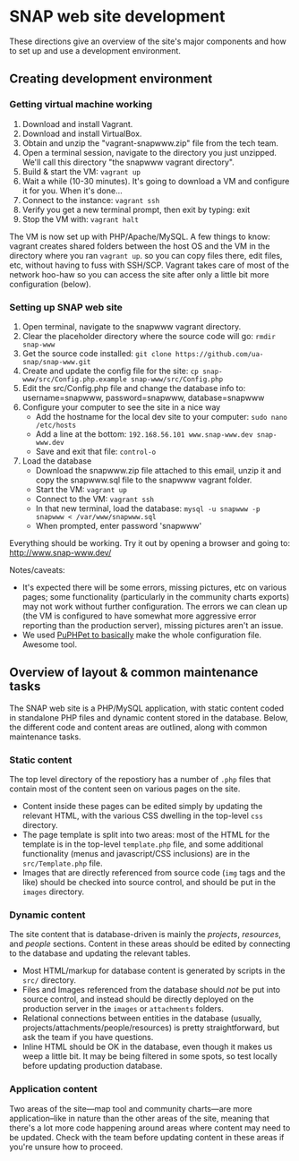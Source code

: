 # SNAP web site development

These directions give an overview of the site's major components and how to set up and use a development environment.

## Creating development environment

### Getting virtual machine working

 1. Download and install Vagrant.
 1. Download and install VirtualBox.
 1. Obtain and unzip the "vagrant-snapwww.zip" file from the tech team.
 1. Open a terminal session, navigate to the directory you just unzipped.  We'll call this directory "the snapwww vagrant directory".
 1. Build & start the VM: ```vagrant up```
 1. Wait a while (10-30 minutes).  It's going to download a VM and configure it for you.  When it's done...
 1. Connect to the instance: ```vagrant ssh```
 1. Verify you get a new terminal prompt, then exit by typing: exit
 1. Stop the VM with: ```vagrant halt```

The VM is now set up with PHP/Apache/MySQL.  A few things to know:
vagrant creates shared folders between the host OS and the VM in the directory where you ran ```vagrant up```.  so you can copy files there, edit files, etc, without having to fuss with SSH/SCP.  Vagrant takes care of most of the network hoo-haw so you can access the site after only a little bit more configuration (below).

### Setting up SNAP web site

 1. Open terminal, navigate to the snapwww vagrant directory.
 1. Clear the placeholder directory where the source code will go: ```rmdir snap-www```
 1. Get the source code installed:  ```git clone https://github.com/ua-snap/snap-www.git```
 1. Create and update the config file for the site: ```cp snap-www/src/Config.php.example snap-www/src/Config.php```
 1. Edit the src/Config.php file and change the database info to: username=snapwww, password=snapwww, database=snapwww
 1. Configure your computer to see the site in a nice way
    * Add the hostname for the local dev site to your computer: ```sudo nano /etc/hosts```
    * Add a line at the bottom: ```192.168.56.101 www.snap-www.dev snap-www.dev```
    * Save and exit that file: ```control-o```
 1. Load the database
    * Download the snapwww.zip file attached to this email, unzip it and copy the snapwww.sql file to the snapwww vagrant folder.
    * Start the VM: ```vagrant up```
    * Connect to the VM: ```vagrant ssh```
    * In that new terminal, load the database: ```mysql -u snapwww -p snapwww < /var/www/snapwww.sql```
    * When prompted, enter password 'snapwww'

Everything should be working.  Try it out by opening a browser and going to: http://www.snap-www.dev/

Notes/caveats:

 * It's expected there will be some errors, missing pictures, etc on various pages; some functionality (particularly in the community charts exports) may not work without further configuration.  The errors we can clean up (the VM is configured to have somewhat more aggressive error reporting than the production server), missing pictures aren't an issue.
 * We used [PuPHPet to basically](https://puphpet.com/) make the whole configuration file.  Awesome tool.

## Overview of layout & common maintenance tasks

The SNAP web site is a PHP/MySQL application, with static content coded in standalone PHP files and dynamic content stored in the database.  Below, the different code and content areas are outlined, along with common maintenance tasks.

### Static content

The top level directory of the repostiory has a number of ```.php``` files that contain most of the content seen on various pages on the site.

 * Content inside these pages can be edited simply by updating the relevant HTML, with the various CSS dwelling in the top-level ```css``` directory.
 * The page template is split into two areas: most of the HTML for the template is in the top-level ```template.php``` file, and some additional functionality (menus and javascript/CSS inclusions) are in the ```src/Template.php``` file.
 * Images that are directly referenced from source code (```img``` tags and the like) should be checked into source control, and should be put in the ```images``` directory.

### Dynamic content

The site content that is database-driven is mainly the *projects*, *resources*, and *people* sections.  Content in these areas should be edited by connecting to the database and updating the relevant tables.

 * Most HTML/markup for database content is generated by scripts in the ```src/``` directory.
 * Files and Images referenced from the database should *not* be put into source control, and instead should be directly deployed on the production server in the ```images``` or ```attachments``` folders.
 * Relational connections between entities in the database (usually, projects/attachments/people/resources) is pretty straightforward, but ask the team if you have questions.
 * Inline HTML should be OK in the database, even though it makes us weep a little bit.  It may be being filtered in some spots, so test locally before updating production database.

### Application content

Two areas of the site&mdash;map tool and community charts&mdash;are more application&ndash;like in nature than the other areas of the site, meaning that there's a lot more code happening around areas where content may need to be updated.  Check with the team before updating content in these areas if you're unsure how to proceed.